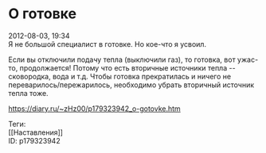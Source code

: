 О готовке
==========

   
 2012-08-03, 19:34   
  Я не большой специалист в готовке. Но кое-что я усвоил.   
   
 Если вы отключили подачу тепла (выключили газ), то готовка, вот ужас-то, продолжается! Потому что есть вторичные источники тепла -- сковородка, вода и т.д. Чтобы готовка прекратилась и ничего не переварилось/пережарилось, необходимо убрать вторичный источник тепла тоже.   
    
 <https://diary.ru/~zHz00/p179323942_o-gotovke.htm>   
   
 Теги:   
 [[Наставления]]   
 ID: p179323942